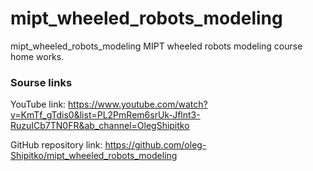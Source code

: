 # mipt_wheeled_robots_modeling
mipt_wheeled_robots_modeling
MIPT wheeled robots modeling course home works.

### Sourse links
YouTube link: https://www.youtube.com/watch?v=KmTf_gTdis0&list=PL2PmRem6srUk-Jflnt3-RuzuICb7TN0FR&ab_channel=OlegShipitko

GitHub repository link: https://github.com/oleg-Shipitko/mipt_wheeled_robots_modeling
